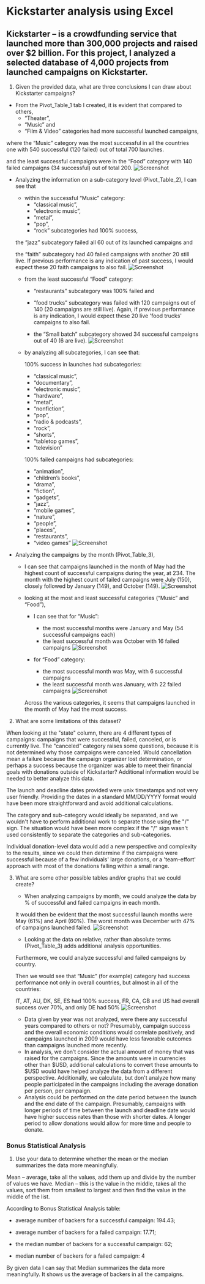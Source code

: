 # Kickstarter analysis using Excel

Kickstarter – is a crowdfunding service that launched more than 300,000 projects and raised over $2 billion.
For this project, I analyzed a selected database of 4,000 projects from launched campaigns on Kickstarter.
---

1.	Given the provided data, what are three conclusions I can draw about Kickstarter campaigns?
* From the Pivot_Table_1 tab I created, it is evident that compared to others,
    - “Theater”,
    - “Music” and
    - “Film & Video” 
categories had more successful launched campaigns,

where the “Music” category was the most successful in all the countries one with 540 successful (120 failed) out of total 700 launches.

and the least successful campaigns were in the “Food” category with 140 failed campaigns (34 successful) out of total 200.
![Screenshot](image/Picture1.png)

* Analyzing the information on a sub-category level (Pivot_Table_2), I can see that 

    -	within the successful “Music” category:
        + “classical music”, 
        + “electronic music”, 
        + “metal”, 
        + “pop”, 
        + “rock” subcategories had 100% success, 
    
    the “jazz” subcategory failed all 60 out of its launched campaigns and 

    the “faith” subcategory had 40 failed campaigns with another 20 still live. If previous performance is any indication of past success, I would expect these 20 faith campaigns to also fail.
    ![Screenshot](image/Picture2.png)


    - from the least successful “Food” category:

        + “restaurants” subcategory was 100% failed and 

        + “food trucks” subcategory was failed with 120 campaigns out of 140 (20 campaigns are still live). Again, if previous performance is any indication, I would expect these 20 live 'food trucks' campaigns to also fail. 

        + the “Small batch” subcategory showed 34 successful campaigns out of 40 (6 are live).
        ![Screenshot](image/Picture3.png)

    -	by analyzing all subcategories, I can see that:
        
        100% success in launches had subcategories: 
        + “classical music”,
        + “documentary”, 
        + “electronic music”, 
        + “hardware”, 
        + “metal”, 
        + “nonfiction”, 
        + “pop”, 
        + “radio & podcasts”, 
        + “rock”, 
        + “shorts”, 
        + “tabletop games”, 
        + “television”

        100% failed campaigns had subcategories:
        + “animation”, 
        + “children’s books”, 
        + “drama”, 
        + “fiction”, 
        + “gadgets”, 
        + “jazz”, 
        + “mobile games”, 
        + “nature”, 
        + “people”, 
        + “places”, 
        + “restaurants”, 
        + “video games” 
        ![Screenshot](image/Picture4.png)

* Analyzing the campaigns by the month (Pivot_Table_3),
    -   I can see that campaigns launched in the month of May had the highest count of successful campaigns during the year, at 234. The month with the highest count of failed campaigns were July (150), closely followed by January (149), and October (149).
    ![Screenshot](image/Picture5.png)

    -   looking at the most and least successful categories (“Music” and “Food”),
        + I can see that for “Music”:
            + the most successful months were January and May (54 successful campaigns each)
            + the least successful month was October with 16 failed campaigns
            ![Screenshot](image/Picture6.png)

        + for “Food” category:
            + the most successful month was May, with 6 successful campaigns
            + the least successful month was January, with 22 failed campaigns
            ![Screenshot](image/Picture7.png)
            
        Across the various categories, it seems that campaigns launched in the month of May had the most success. 

2. What are some limitations of this dataset?

When looking at the "state" column, there are 4 different types of campaigns: campaigns that were successful, failed, canceled, or is currently live. The "canceled" category raises some questions, because it is not determined why those campaigns were canceled. Would cancellation mean a failure because the campaign organizer lost determination, or perhaps a success because the organizer was able to meet their financial goals with donations outside of Kickstarter? Additional information would be needed to better analyze this data.

The launch and deadline dates provided were unix timestamps and not very user friendly. Providing the dates in a standard MM/DD/YYYY format would have been more straightforward and avoid additional calculations. 

The category and sub-category would ideally be separated, and we wouldn't have to perform additional work to separate those using the "/" sign. The situation would have been more complex if the "/" sign wasn't used consistently to separate the categories and sub-categories. 

Individual donation-level data would add a new perspective and complexity to the results, since we could then determine if the campaigns were successful because of a few individuals' large donations, or a 'team-effort' approach with most of the donations falling within a small range.

3. What are some other possible tables and/or graphs that we could create?

    * When analyzing campaigns by month, we could analyze the data by % of successful and failed campaigns in each month. 
    
    It would then be evident that the most successful launch months were May (61%) and April (60%). The worst month was December with 47% of campaigns launched failed.
    ![Screenshot](image/Picture8.png)

    * Looking at the data on relative, rather than absolute terms (Pivot_Table_3) adds additional analysis opportunities.
    
    Furthermore, we could analyze successful and failed campaigns by country.
    
    Then we would see that “Music” (for example) category had success performance not only in overall countries, but almost in all of the countries:
    
    IT, AT, AU, DK, SE, ES had 100% success,
    FR, CA, GB and US had overall success over 70%,
    and only DE had 50%
    ![Screenshot](image/Picture9.png)

    * Data given by year was not analyzed, were there any successful years compared to others or not? Presumably, campaign success and the overall economic conditions would correlate positively, and campaigns launched in 2009 would have less favorable outcomes than campaigns launched more recently. 
    * In analysis, we don’t consider the actual amount of money that was raised for the campaigns. Since the amounts were in currencies other than $USD, additional calculations to convert these amounts to $USD would have helped analyze the data from a different perspective. Additionally, we calculate, but don't analyze how many people participated in the campaigns including the average donation per person, per campaign. 
    * Analysis could be performed on the date period between the launch and the end date of the campaign. Presumably, campaigns with longer periods of time between the launch and deadline date would have higher success rates than those with shorter dates. A longer period to allow donations would allow for more time and people to donate.

### Bonus Statistical Analysis
1.	Use your data to determine whether the mean or the median summarizes the data more meaningfully.

Mean – average, take all the values, add them up and divide by the number of values we have.
Median – this is the value in the middle, takes all the values, sort them from smallest to largest and then find the value in the middle of the list.

According to Bonus Statistical Analysis table:
* average number of backers for a successful campaign: 194.43;
* average number of backers for a failed campaign: 17.71;

* the median number of backers for a successful campaign: 62;
* median number of backers for a failed campaign: 4

By given data I can say that Median summarizes the data more meaningfully. It shows us the average of backers in all the campaigns.










    



        




    



